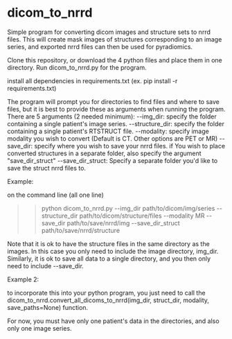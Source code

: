 # dicom_to_nrrd
Simple program for converting dicom images and structure sets to nrrd files. This will create mask images of structures corresponding to an image series, and exported nrrd files can then be used for pyradiomics. 

Clone this repository, or download the 4 python files and place them in one directory. Run dicom_to_nrrd.py for the program.

install all dependencies in requirements.txt (ex. pip install -r requirements.txt)

The program will prompt you for directories to find files and where to save files, but it is best to provide these as arguments when running the program. 
There are 5 arguments (2 needed minimum):
--img_dir: specify the folder containing a single patient's image series.
--structure_dir: specify the folder containing a single patient's RTSTRUCT file.
--modality: specify image modality you wish to convert (Default is CT. Other options are PET or MR)
--save_dir: specify where you wish to save your nrrd files. if You wish to place converted structures in a separate folder, also specify the argument "save_dir_struct\"
--save_dir_struct: Specify a separate folder you'd like to save the struct nrrd files to.

Example:

on the command line (all one line) 
>> python dicom_to_nrrd.py --img_dir path/to/dicom/img/series --structure_dir path/to/dicom/structure/files  --modality MR --save_dir path/to/save/nrrd/img --save_dir_struct path/to/save/nrrd/structure

Note that it is ok to have the structure files in the same directory as the images. In this case you only need to include the image directory, img_dir. Similarly, it is ok to save all data to a single directory, and you then only need to include --save_dir.

Example 2:

to incorporate this into your python program, you just need to call the dicom_to_nrrd.convert_all_dicoms_to_nrrd(img_dir, struct_dir, modality, save_paths=None) function.

For now, you must have only one patient's data in the directories, and also only one image series. 
